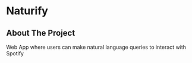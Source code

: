 # Naturify

<!-- ABOUT THE PROJECT -->

## About The Project

Web App where users can make natural language queries to interact with Spotify

